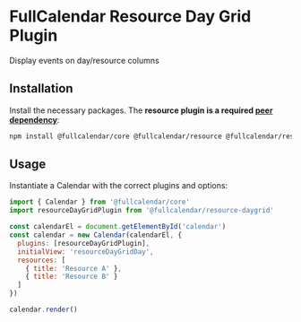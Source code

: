 
# FullCalendar Resource Day Grid Plugin

Display events on day/resource columns

## Installation

Install the necessary packages. The **resource plugin is a required [peer dependency](https://nodejs.org/es/blog/npm/peer-dependencies/)**:

```sh
npm install @fullcalendar/core @fullcalendar/resource @fullcalendar/resource-daygrid
```

## Usage

Instantiate a Calendar with the correct plugins and options:

```js
import { Calendar } from '@fullcalendar/core'
import resourceDayGridPlugin from '@fullcalendar/resource-daygrid'

const calendarEl = document.getElementById('calendar')
const calendar = new Calendar(calendarEl, {
  plugins: [resourceDayGridPlugin],
  initialView: 'resourceDayGridDay',
  resources: [
    { title: 'Resource A' },
    { title: 'Resource B' }
  ]
})

calendar.render()
```
